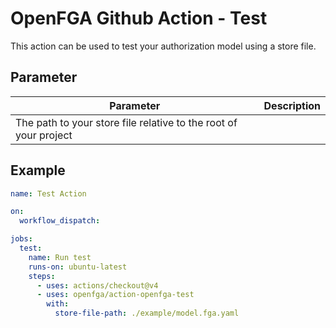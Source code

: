 # OpenFGA Github Action - Test

This action can be used to test your authorization model using a store file.

## Parameter

| Parameter  | Description   |
|----------|--------------|
| The path to your store file relative to the root of your project     | 

## Example

```yaml
name: Test Action

on:
  workflow_dispatch:

jobs:
  test:
    name: Run test
    runs-on: ubuntu-latest
    steps:
      - uses: actions/checkout@v4
      - uses: openfga/action-openfga-test
        with:
          store-file-path: ./example/model.fga.yaml
```
